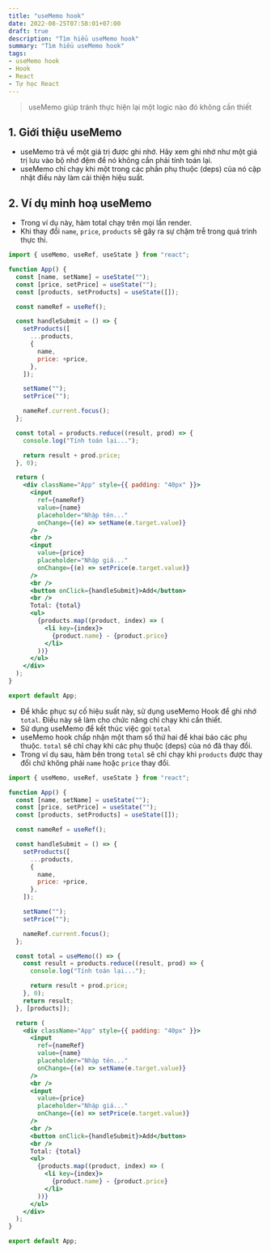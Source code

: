 ```yaml
---
title: "useMemo hook"
date: 2022-08-25T07:58:01+07:00
draft: true
description: "Tìm hiểu useMemo hook"
summary: "Tìm hiểu useMemo hook"
tags:
- useMemo hook
- Hook
- React
- Tự học React
---
```


> useMemo giúp tránh thực hiện lại một logic nào đó không cần thiết

## 1. Giới thiệu useMemo

- useMemo trả về một giá trị được ghi nhớ. Hãy xem ghi nhớ như một giá trị lưu vào bộ nhớ đệm để nó không cần phải tính toán lại.
- useMemo chỉ chạy khi một trong các phần phụ thuộc (deps) của nó cập nhật điều này làm cải thiện hiệu suất.

## 2. Ví dụ minh hoạ useMemo

- Trong ví dụ này, hàm total chạy trên mọi lần render.
- Khi thay đổi `name`, `price`, `products` sẽ gây ra sự chậm trễ trong quá trình thực thi.

```jsx
import { useMemo, useRef, useState } from "react";

function App() {
  const [name, setName] = useState("");
  const [price, setPrice] = useState("");
  const [products, setProducts] = useState([]);

  const nameRef = useRef();

  const handleSubmit = () => {
    setProducts([
      ...products,
      {
        name,
        price: +price,
      },
    ]);

    setName("");
    setPrice("");

    nameRef.current.focus();
  };

  const total = products.reduce((result, prod) => {
    console.log("Tính toán lại...");

    return result + prod.price;
  }, 0);

  return (
    <div className="App" style={{ padding: "40px" }}>
      <input
        ref={nameRef}
        value={name}
        placeholder="Nhập tên..."
        onChange={(e) => setName(e.target.value)}
      />
      <br />
      <input
        value={price}
        placeholder="Nhập giá..."
        onChange={(e) => setPrice(e.target.value)}
      />
      <br />
      <button onClick={handleSubmit}>Add</button>
      <br />
      Total: {total}
      <ul>
        {products.map((product, index) => (
          <li key={index}>
            {product.name} - {product.price}
          </li>
        ))}
      </ul>
    </div>
  );
}

export default App;

```

- Để khắc phục sự cố hiệu suất này, sử dụng useMemo Hook để ghi nhớ `total`. Điều này sẽ làm cho chức năng chỉ chạy khi cần thiết.
- Sử dụng useMemo để kết thúc việc gọi `total`
- useMemo hook chấp nhận một tham số thứ hai để khai báo các phụ thuộc. `total` sẽ chỉ chạy khi các phụ thuộc (deps) của nó đã thay đổi.
- Trong ví dụ sau, hàm bên trong `total` sẽ chỉ chạy khi `products` được thay đổi chứ không phải `name` hoặc `price` thay đổi.

```jsx
import { useMemo, useRef, useState } from "react";

function App() {
  const [name, setName] = useState("");
  const [price, setPrice] = useState("");
  const [products, setProducts] = useState([]);

  const nameRef = useRef();

  const handleSubmit = () => {
    setProducts([
      ...products,
      {
        name,
        price: +price,
      },
    ]);

    setName("");
    setPrice("");

    nameRef.current.focus();
  };

  const total = useMemo(() => {
    const result = products.reduce((result, prod) => {
      console.log("Tính toán lại...");

      return result + prod.price;
    }, 0);
    return result;
  }, [products]);

  return (
    <div className="App" style={{ padding: "40px" }}>
      <input
        ref={nameRef}
        value={name}
        placeholder="Nhập tên..."
        onChange={(e) => setName(e.target.value)}
      />
      <br />
      <input
        value={price}
        placeholder="Nhập giá..."
        onChange={(e) => setPrice(e.target.value)}
      />
      <br />
      <button onClick={handleSubmit}>Add</button>
      <br />
      Total: {total}
      <ul>
        {products.map((product, index) => (
          <li key={index}>
            {product.name} - {product.price}
          </li>
        ))}
      </ul>
    </div>
  );
}

export default App;
```

